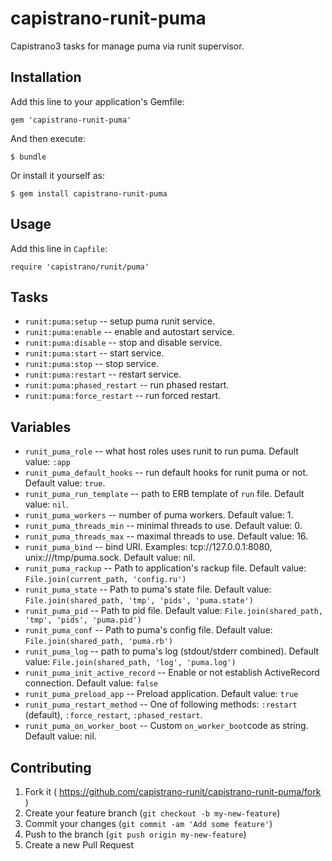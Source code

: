 # capistrano-runit-puma

Capistrano3 tasks for manage puma via runit supervisor.

## Installation

Add this line to your application's Gemfile:

    gem 'capistrano-runit-puma'

And then execute:

    $ bundle

Or install it yourself as:

    $ gem install capistrano-runit-puma

## Usage

Add this line in `Capfile`:
```
require 'capistrano/runit/puma'
```

## Tasks

* `runit:puma:setup` -- setup puma runit service.
* `runit:puma:enable` -- enable and autostart service.
* `runit:puma:disable` -- stop and disable service.
* `runit:puma:start` -- start service.
* `runit:puma:stop` -- stop service.
* `runit:puma:restart` -- restart service.
* `runit:puma:phased_restart` -- run phased restart.
* `runit:puma:force_restart` -- run forced restart.

## Variables

* `runit_puma_role` -- what host roles uses runit to run puma. Default value: `:app`
* `runit_puma_default_hooks` -- run default hooks for runit puma or not. Default value: `true`.
* `runit_puma_run_template` -- path to ERB template of `run` file. Default value: `nil`.
* `runit_puma_workers` -- number of puma workers. Default value: 1.
* `runit_puma_threads_min` -- minimal threads to use. Default value: 0.
* `runit_puma_threads_max` -- maximal threads to use. Default value: 16.
* `runit_puma_bind` -- bind URI. Examples: tcp://127.0.0.1:8080, unix:///tmp/puma.sock. Default value: nil.
* `runit_puma_rackup` -- Path to application's rackup file. Default value: `File.join(current_path, 'config.ru')`
* `runit_puma_state`  -- Path to puma's state file. Default value: `File.join(shared_path, 'tmp', 'pids', 'puma.state')`
* `runit_puma_pid` -- Path to pid file. Default value: `File.join(shared_path, 'tmp', 'pids', 'puma.pid')`
* `runit_puma_conf` -- Path to puma's config file. Default value: `File.join(shared_path, 'puma.rb')`
* `runit_puma_log` -- path to puma's log (stdout/stderr combined). Default value: `File.join(shared_path, 'log', 'puma.log')`
* `runit_puma_init_active_record` -- Enable or not establish ActiveRecord connection. Default value: `false`
* `runit_puma_preload_app` -- Preload application. Default value: `true`
* `runit_puma_restart_method` -- One of following methods: `:restart` (default), `:force_restart`, `:phased_restart`.
* `runit_puma_on_worker_boot` -- Custom `on_worker_boot`code as string. Default value: nil.

## Contributing

1. Fork it ( https://github.com/capistrano-runit/capistrano-runit-puma/fork )
2. Create your feature branch (`git checkout -b my-new-feature`)
3. Commit your changes (`git commit -am 'Add some feature'`)
4. Push to the branch (`git push origin my-new-feature`)
5. Create a new Pull Request
